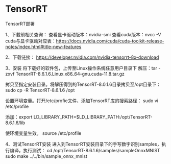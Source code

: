 # TensorRT
TensorRT部署

1、下载前相关查询：
查看显卡驱动版本：nvidia-smi
查看cuda版本：nvcc -V
cuda与显卡驱动对应表：https://docs.nvidia.com/cuda/cuda-toolkit-release-notes/index.html#title-new-features

2、下载链接：
https://developer.nvidia.com/nvidia-tensorrt-8x-download

3、安装
将下载好的软件包，上传至Linux操作系统任意用户目录下
解压：tar -zxvf TensorRT-8.6.1.6.Linux.x86_64-gnu.cuda-11.8.tar.gz

拷贝至指定安装目录。将解压得到的TensorRT-8.0.1.6目录拷贝至/opt目录下：
sudo cp -R TensorRT-8.6.1.6 /opt

设置环境变量。打开/etc/profie文件，添加TensorRT库的搜索路径：
sudo vi /etc/profile

添加：export LD_LIBRARY_PATH=$LD_LIBRARY_PATH:/opt/TensorRT-8.6.1.6/lib

使环境变量生效。
source /etc/profile

4、测试TensorRT安装
进入到TensorRT安装目录下的手写数字识别samples，执行编译，执行测试：
cd /opt/TensorRT-8.6.1.6/samples/sampleOnnxMNIST
sudo make
../../bin/sample_onnx_mnist
